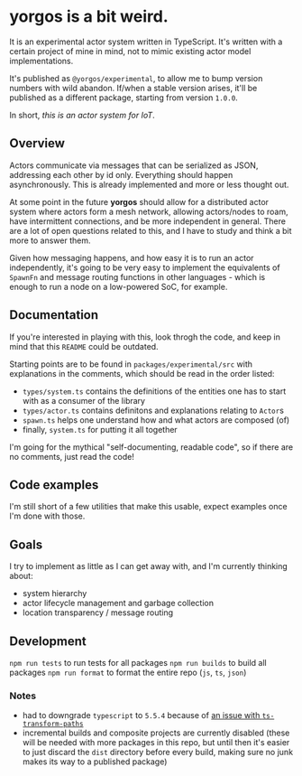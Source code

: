 # **yorgos** is a bit weird.

It is an experimental actor system written in TypeScript. It's written with a certain project of mine in mind, not to mimic existing actor model implementations.

It's published as `@yorgos/experimental`, to allow me to bump version numbers with wild abandon. If/when a stable version arises, it'll be published as a different package, starting from version `1.0.0`.

In short, *this is an actor system for IoT*.

## Overview

Actors communicate via messages that can be serialized as JSON, addressing each other by id only. Everything should happen asynchronously. This is already implemented and more or less thought out.

At some point in the future **yorgos** should allow for a distributed actor system where actors form a mesh network, allowing actors/nodes to roam, have intermittent connections, and be more independent in general. There are a lot of open questions related to this, and I have to study and think a bit more to answer them. 

Given how messaging happens, and how easy it is to run an actor independently, it's going to be very easy to implement the equivalents of `SpawnFn` and message routing functions in other languages - which is enough to run a node on a low-powered SoC, for example.

## Documentation

If you're interested in playing with this, look throgh the code, and keep in mind that this `README` could be outdated.

Starting points are to be found in `packages/experimental/src` with explanations in the comments, which should be read in the order listed:
 - `types/system.ts` contains the definitions of the entities one has to start with as a consumer of the library
 - `types/actor.ts` contains definitons and explanations relating to `Actor`s
 - `spawn.ts` helps one understand how and what actors are composed (of)
 - finally, `system.ts` for putting it all together

I'm going for the mythical "self-documenting, readable code", so if there are no comments, just read the code!

## Code examples

I'm still short of a few utilities that make this usable, expect examples once I'm done with those.

## Goals

I try to implement as little as I can get away with, and I'm currently thinking about:
- system hierarchy
- actor lifecycle management and garbage collection
- location transparency / message routing

## Development

`npm run tests` to run tests for all packages
`npm run builds` to build all packages
`npm run format` to format the entire repo (`js`, `ts`, `json`)

### Notes

- had to downgrade `typescript` to `5.5.4` because of [an issue with `ts-transform-paths`](https://github.com/LeDDGroup/typescript-transform-paths/issues/266)
- incremental builds and composite projects are currently disabled (these will be needed with more packages in this repo, but until then it's easier to just discard the `dist` directory before every build, making sure no junk makes its way to a published package)
 